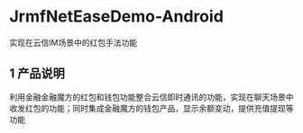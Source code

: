 # JrmfNetEaseDemo-Android
实现在云信IM场景中的红包手法功能

## 1 产品说明
利用金融金融魔方的红包和钱包功能整合云信即时通讯的功能，实现在聊天场景中收发红包的功能；同时集成金融魔方的钱包产品，显示余额变动，提供充值提现等功能

